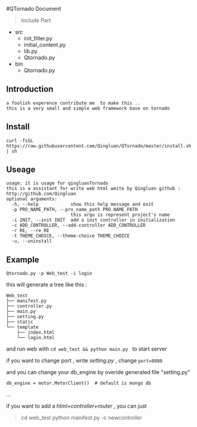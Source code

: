 #QTornado  Document
>Include Part
 
 - src
    + init_filter.py
    + initial_content.py
    + lib.py
    + Qtornado.py
 - bin 
    + Qtornado.py 
 
## Introduction 
    a foolish experence contribute me  to make this ..
    this is a very small and simple web framework base on tornado 
## Install 
    curl -fsSL https://raw.githubusercontent.com/Qingluan/QTornado/master/install.sh | sh 
## Useage 
    
    usage: it is usage for qingluanTornado 
    this is a assistant for write web html weite by Qingluan github :
    http://github.com/Qingluan
    optional arguments:
      -h, --help            show this help message and exit
      -p PRO_NAME_PATH, --pro_name_path PRO_NAME_PATH
                            this argu is represent project's name
      -i INIT, --init INIT  add a init controller in initialization
      -c ADD_CONTROLLER, --add-controller ADD_CONTROLLER
      -r RE, --re RE
      -t THEME_CHOICE, --theme-choice THEME_CHOICE
      -u, --uninstall

## Example

<code>Qtornado.py -p Web_test -i login</code> 

this will generate a tree like this :

    Web_test
    ├── manifest.py
    ├── controller.py
    ├── main.py
    ├── setting.py
    ├── static
    └── template
        ├── index.html
        └── login.html

and run web with <code>cd web_test && python main.py </code> to start server 

if you want to change port , write _setting.py_ , change <code>port=8080</code>

and you can change your db_engine by overide  generated file "setting.py"

    db_engine = motor.MotorClient()  # default is mongo db

...

if you want to add a _html+controller+router_  , you can just 
> cd web_test
> python manifest.py -c newcontroller

